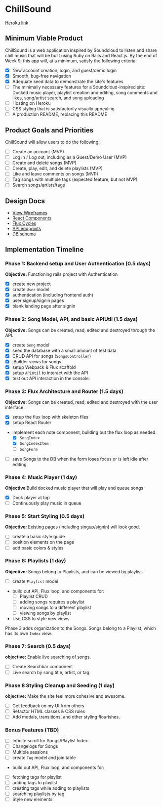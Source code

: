 # ChillSound

[Heroku link][heroku]

[heroku]: http://www.herokuapp.com

## Minimum Viable Product

ChillSound is a web application inspired by Soundcloud to listen and share chill music that will be built using Ruby on Rails and React.js.  By the end of Week 9, this app will, at a minimum, satisfy the following criteria:

- [X] New account creation, login, and guest/demo login
- [X] Smooth, bug-free navigation
- [X] Adequate seed data to demonstrate the site's features
- [ ] The minimally necessary features for a Soundcloud-inspired site: Docked music player, playlist creation and editing, song comments and likes, song/artist search, and song uploading
- [ ] Hosting on Heroku
- [ ] CSS styling that is satisfactorily visually appealing
- [ ] A production README, replacing this README

## Product Goals and Priorities

ChillSound will allow users to do the following:

- [ ] Create an account (MVP)
- [ ] Log in / Log out, including as a Guest/Demo User (MVP)
- [ ] Create and delete songs (MVP)
- [ ] Create, play, edit, and delete playlists (MVP)
- [ ] Like and leave comments on songs (MVP)
- [ ] Tag songs with multiple tags (expected feature, but not MVP)
- [ ] Search songs/artists/tags

## Design Docs
* [View Wireframes][views]
* [React Components][components]
* [Flux Cycles][flux-cycles]
* [API endpoints][api-endpoints]
* [DB schema][schema]

[views]: ./docs/views.md
[components]: ./docs/components.md
[flux-cycles]: ./docs/flux-cycles.md
[api-endpoints]: ./docs/api-endpoints.md
[schema]: ./docs/schema.md

## Implementation Timeline

### Phase 1: Backend setup and User Authentication (0.5 days)

**Objective:** Functioning rails project with Authentication

- [X] create new project
- [X] create `User` model
- [X] authentication (including frontend auth)
- [X] user signup/signin pages
- [X] blank landing page after signin

### Phase 2: Song Model, API, and basic APIUtil (1.5 days)

**Objective:** Songs can be created, read, edited and destroyed through
the API.

- [X] create `Song` model
- [X] seed the database with a small amount of test data
- [X] CRUD API for songs (`SongsController`)
- [X] jBuilder views for songs
- [X] setup Webpack & Flux scaffold
- [X] setup `APIUtil` to interact with the API
- [X] test out API interaction in the console.

### Phase 3: Flux Architecture and Router (1.5 days)

**Objective:** Songs can be created, read, edited and destroyed with the
user interface.

- [X] setup the flux loop with skeleton files
- [X] setup React Router
- implement each note component, building out the flux loop as needed.
  - [X] `SongIndex`
  - [X] `SongIndexItem`
  - [ ] `SongForm`
- [ ] save Songs to the DB when the form loses focus or is left idle
  after editing.

### Phase 4: Music Player (1 day)

**Objective** Build docked music player that will play and queue songs
- [X] Dock player at top
- [ ] Continuously play music in queue

### Phase 5: Start Styling (0.5 days)

**Objective:** Existing pages (including singup/signin) will look good.

- [ ] create a basic style guide
- [ ] position elements on the page
- [ ] add basic colors & styles

### Phase 6: Playlists (1 day)

**Objective:** Songs belong to Playlists, and can be viewed by playlist.

- [ ] create `Playlist` model
- build out API, Flux loop, and components for:
  - [ ] Playlist CRUD
  - [ ] adding songs requires a playlist
  - [ ] moving songs to a different playlist
  - [ ] viewing songs by playlist
- Use CSS to style new views

Phase 3 adds organization to the Songs. Songs belong to a Playlist,
which has its own `Index` view.


### Phase 7: Search (0.5 days)

**objective:** Enable live searching of songs.

- [ ] Create Searchbar component
- [ ] Live search by song title, artist, or tag

### Phase 8 Styling Cleanup and Seeding (1 day)

**objective:** Make the site feel more cohesive and awesome.

- [ ] Get feedback on my UI from others
- [ ] Refactor HTML classes & CSS rules
- [ ] Add modals, transitions, and other styling flourishes.

### Bonus Features (TBD)
- [ ] Infinite scroll for Songs/Playlist Index
- [ ] Changelogs for Songs
- [ ] Multiple sessions
- [ ] create `Tag` model and join table
- build out API, Flux loop, and components for:
- [ ] fetching tags for playlist
- [ ] adding tags to playlist
- [ ] creating tags while adding to playlists
- [ ] searching playlists by tag
- [ ] Style new elements

[phase-one]: ./docs/phases/phase1.md
[phase-two]: ./docs/phases/phase2.md
[phase-three]: ./docs/phases/phase3.md
[phase-four]: ./docs/phases/phase4.md
[phase-five]: ./docs/phases/phase5.md
